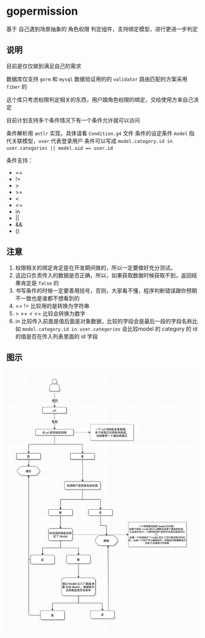 # gopermission
基于 自己遇到场景抽象的 角色权限 判定组件，支持绑定模型，进行更进一步判定

## 说明
目前是仅仅做到满足自己的需求

数据库仅支持 `gorm` 和 `mysql`
数据验证用的的 `validator`
路由匹配的方案采用 `fiber` 的

这个库只考虑权限判定相关的东西，用户跟角色权限的绑定，交给使用方来自己决定

目前计划支持多个条件情况下有一个条件允许就可以访问

条件解析用 `antlr` 实现，具体请看 `Condition.g4` 文件
条件的设定条件 `model` 指代关联模型，`user` 代表登录用户
条件可以写成 `model.category.id in user.categories || model.uid == user.id`

条件支持：
* ==
* !=
* &gt;
* &gt;=
* &lt;
* &lt;=
* in 
* ||
* &&
* ()

## 注意
1. 权限相关的绑定肯定是在开发期间做的，所以一定要做好充分测试。
2. 这边只负责传入的数据是否正确，所以，如果获取数据时候获取不到，返回结果肯定是 `false` 的
3. 书写条件的时候一定要善用括号，否则，大家看不懂，程序判断错误跟你预期不一致也是谁都不想看到的
4. == != 比较用的是转换为字符串
5. &gt; &gt;= &lt; &lt;= 比较会转换为数字
6. in 比较传入前面是值后面是对象数据，比较的字段会是最后一段的字段名称比如 `model.category.id in user.categories` 会比较model 的 category 的 id 的值是否在传入列表里面的 id 字段


## 图示
![图示](./flow_chart.png)

